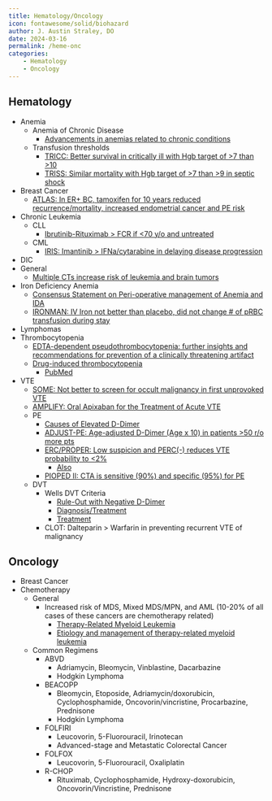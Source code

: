 ```yaml
---
title: Hematology/Oncology
icon: fontawesome/solid/biohazard
author: J. Austin Straley, DO
date: 2024-03-16
permalink: /heme-onc
categories:
    - Hematology
    - Oncology
---
```


## Hematology

- Anemia
  - Anemia of Chronic Disease
    - [Advancements in anemias related to chronic conditions][1]
  - Transfusion thresholds
    - [TRICC: Better survival in critically ill with Hgb target of >7 than >10][3]
    - [TRISS: Similar mortality with Hgb target of >7 than >9 in septic shock][4]
- Breast Cancer
  - [ATLAS: In ER+ BC, tamoxifen for 10 years reduced recurrence/mortality, increased endometrial cancer and PE risk][5]
- Chronic Leukemia
  - CLL
    - [Ibrutinib-Rituximab > FCR if <70 y/o and untreated][6]
  - CML
    - [IRIS: Imantinib > IFNa/cytarabine in delaying disease progression][7]
- DIC
- General
  - [Multiple CTs increase risk of leukemia and brain tumors][2]
- Iron Deficiency Anemia
  - [Consensus Statement on Peri-operative management of Anemia and IDA][8]
  - [IRONMAN: IV Iron not better than placebo, did not change # of pRBC transfusion during stay][9]
- Lymphomas
- Thrombocytopenia
  - [EDTA-dependent pseudothrombocytopenia: further insights and recommendations for prevention of a clinically threatening artifact][10]
  - [Drug-induced thrombocytopenia][11]
    - [PubMed][12]
- VTE
  - [SOME: Not better to screen for occult malignancy in first unprovoked VTE][13]
  - [AMPLIFY: Oral Apixaban for the Treatment of Acute VTE][14]
  - PE
    - [Causes of Elevated D-Dimer][15]
    - [ADJUST-PE: Age-adjusted D-Dimer (Age x 10) in patients >50 r/o more pts][16]
    - [ERC/PROPER: Low suspicion and PERC(-) reduces VTE probability to <2%][17]
      - [Also][20]
    - [PIOPED II: CTA is sensitive (90%) and specific (95%) for PE][18]
  - DVT
    - Wells DVT Criteria
      - [Rule-Out with Negative D-Dimer][19]
      - [Diagnosis/Treatment][21]
      - [Treatment][23]
    - CLOT: Dalteparin > Warfarin in preventing recurrent VTE of malignancy

## Oncology

- Breast Cancer
- Chemotherapy
  - General
    - Increased risk of MDS, Mixed MDS/MPN, and AML (10-20% of all cases of these cancers are chemotherapy related)
      - [Therapy-Related Myeloid Leukemia][22]
      - [Etiology and management of therapy-related myeloid leukemia][24]
  - Common Regimens
    - ABVD
      - Adriamycin, Bleomycin, Vinblastine, Dacarbazine
      - Hodgkin Lymphoma
    - BEACOPP
      - Bleomycin, Etoposide, Adriamycin/doxorubicin, Cyclophosphamide, Oncovorin/vincristine, Procarbazine, Prednisone
      - Hodgkin Lymphoma
    - FOLFIRI
      - Leucovorin, 5-Fluorouracil, Irinotecan
      - Advanced-stage and Metastatic Colorectal Cancer
    - FOLFOX
      - Leucovorin, 5-Fluorouracil, Oxaliplatin
    - R-CHOP
      - Rituximab, Cyclophosphamide, Hydroxy-doxorubicin, Oncovorin/Vincristine, Prednisone

[1]: https://pubmed.ncbi.nlm.nih.gov/20618092/{:target="_blank"}
[2]: https://www.thelancet.com/journals/lancet/article/PIIS0140-6736(12)60815-0/fulltext/{:target="_blank"}
[3]: https://pubmed.ncbi.nlm.nih.gov/9971864/{:target="_blank"}
[4]: https://pubmed.ncbi.nlm.nih.gov/25270275/{:target="_blank"}
[5]: https://pubmed.ncbi.nlm.nih.gov/23219286/{:target="_blank"}
[6]: https://pubmed.ncbi.nlm.nih.gov/31365801/{:target="_blank"}
[7]: https://pubmed.ncbi.nlm.nih.gov/12637609/{:target="_blank"}
[8]: https://associationofanaesthetists-publications.onlinelibrary.wiley.com/doi/10.1111/anae.13773/{:target="_blank"}
[9]: https://pubmed.ncbi.nlm.nih.gov/27686346/{:target="_blank"}
[10]: https://pubmed.ncbi.nlm.nih.gov/22868791/{:target="_blank"}
[11]: https://pubmed.ncbi.nlm.nih.gov/20008194/{:target="_blank"}
[12]: https://www.ncbi.nlm.nih.gov/pmc/articles/PMC4413903/{:target="_blank"}
[13]: https://www.nejm.org/doi/full/10.1056/NEJMoa1506623/{:target="_blank"}
[14]: https://www.nejm.org/doi/full/10.1056/NEJMoa1302507/{:target="_blank"}
[15]: https://www.njmonline.nl/article_ft.php?a=1790&d=1189&i=201{:target="_blank"}
[16]: https://pubmed.ncbi.nlm.nih.gov/24643601/{:target="_blank"}
[17]: https://pubmed.ncbi.nlm.nih.gov/18318689/{:target="_blank"}
[18]: https://pubmed.ncbi.nlm.nih.gov/16738268/{:target="_blank"}
[19]: https://www.nejm.org/doi/full/10.1056/NEJMoa023153/{:target="_blank"}
[20]: https://pubmed.ncbi.nlm.nih.gov/29450523/{:target="_blank"}
[21]: https://pubmed.ncbi.nlm.nih.gov/17060659/{:target="_blank"}
[22]: https://pubmed.ncbi.nlm.nih.gov/18692692/{:target="_blank"}
[23]: https://pubmed.ncbi.nlm.nih.gov/22315257/{:target="_blank"}
[24]: https://pubmed.ncbi.nlm.nih.gov/18024664/{:target="_blank"}
